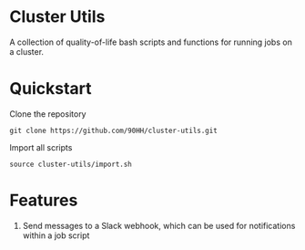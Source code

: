 # Cluster Utils

A collection of quality-of-life bash scripts and functions for running jobs on a cluster.

# Quickstart

Clone the repository
```
git clone https://github.com/90HH/cluster-utils.git
```

Import all scripts 
```
source cluster-utils/import.sh
```

# Features
1. Send messages to a Slack webhook, which can be used for notifications within a job script